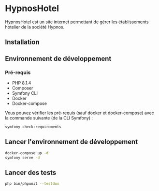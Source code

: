 # HypnosHotel

HypnosHotel est un site internet permettant de gérer les établissements hotelier de la société Hypnos. 

## Installation

## Environnement de développement

### Pré-requis
 * PHP 8.1.4
 * Composer
 * Symfony CLI
 * Docker
 * Docker-compose

 Vous pouvez vérifier les pré-requis (sauf docker et docker-compose) avec la commande suivante (de la CLI Symfony) :
 
`````bash
symfony check:requirements
`````

## Lancer l'environnement de développement

`````bash
docker-compose up -d
symfony serve -d
`````

## Lancer des tests 
`````bash
php bin/phpunit --testdox
`````

